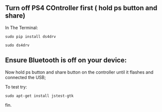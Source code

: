 ## Turn off PS4 COntroller first (  hold ps button and share)

In The Terminal:

``` 
sudo pip install ds4drv

sudo ds4drv
```

## Ensure Bluetooth is off on your device:


Now hold ps button and share button on the controller until it flashes and connected the USB;


To test try:

`sudo apt-get install jstest-gtk`


fin.


